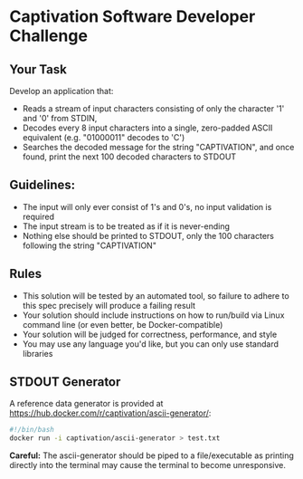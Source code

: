 # Captivation Software Developer Challenge

## Your Task
Develop an application that:
- Reads a stream of input characters consisting of only the character '1' and '0' from STDIN,
- Decodes every 8 input characters into a single, zero-padded ASCII equivalent (e.g. "01000011" decodes to 'C')
- Searches the decoded message for the string "CAPTIVATION", and once found, print the next 100 decoded characters to STDOUT

## Guidelines:
- The input will only ever consist of 1's and 0's, no input validation is required
- The input stream is to be treated as if it is never-ending
- Nothing else should be printed to STDOUT, only the 100 characters following the string "CAPTIVATION"

## Rules
- This solution will be tested by an automated tool, so failure to adhere to this spec precisely will produce a failing result 
- Your solution should include instructions on how to run/build via Linux command line (or even better, be Docker-compatible)
- Your solution will be judged for correctness, performance, and style
- You may use any language you'd like, but you can only use standard libraries

## STDOUT Generator
A reference data generator is provided at https://hub.docker.com/r/captivation/ascii-generator/:
```bash
#!/bin/bash
docker run -i captivation/ascii-generator > test.txt 
```
**Careful:** The ascii-generator should be piped to a file/executable as printing directly into the terminal may cause the terminal to become unresponsive. 
